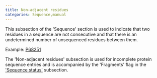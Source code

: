 ```yaml
---
title: Non-adjacent residues
categories: Sequence,manual
---
```


This subsection of the 'Sequence' section is used to indicate that two residues in a sequence are not consecutive and that there is an undetermined number of unsequenced residues between them.

Example: [P68251](http://www.uniprot.org/uniprot/P68251#sequences)

The 'Non-adjacent residues' subsection is used for incomplete protein sequence entries and is accompanied by the 'Fragments' flag in the ['Sequence status'](http://www.uniprot.org/manual/sequence_status) subsection.